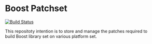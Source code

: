 # Boost Patchset
[![Build Status](https://travis-ci.com/BoostCMake/boost_cmake.svg?branch=master)](https://travis-ci.com/BoostCMake/boost_cmake)

This repositoty intention is to store and manage the patches required to build Boost library set on various platform set.
